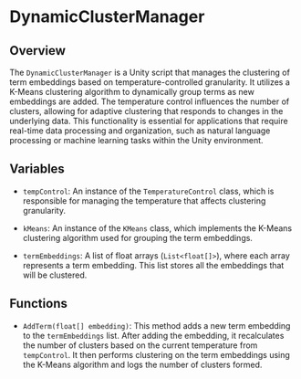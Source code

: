 # DynamicClusterManager

## Overview
The `DynamicClusterManager` is a Unity script that manages the clustering of term embeddings based on temperature-controlled granularity. It utilizes a K-Means clustering algorithm to dynamically group terms as new embeddings are added. The temperature control influences the number of clusters, allowing for adaptive clustering that responds to changes in the underlying data. This functionality is essential for applications that require real-time data processing and organization, such as natural language processing or machine learning tasks within the Unity environment.

## Variables

- `tempControl`: An instance of the `TemperatureControl` class, which is responsible for managing the temperature that affects clustering granularity.
  
- `kMeans`: An instance of the `KMeans` class, which implements the K-Means clustering algorithm used for grouping the term embeddings.
  
- `termEmbeddings`: A list of float arrays (`List<float[]>`), where each array represents a term embedding. This list stores all the embeddings that will be clustered.

## Functions

- `AddTerm(float[] embedding)`: This method adds a new term embedding to the `termEmbeddings` list. After adding the embedding, it recalculates the number of clusters based on the current temperature from `tempControl`. It then performs clustering on the term embeddings using the K-Means algorithm and logs the number of clusters formed.